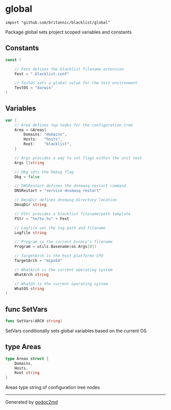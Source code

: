 
# global
    import "github.com/britannic/blacklist/global"

Package global sets project scoped variables and constants




## Constants
``` go
const (

    // Fext defines the blacklist filename extension
    Fext = ".blacklist.conf"

    // TestOS sets a global value for the test environment
    TestOS = "darwin"
)
```

## Variables
``` go
var (
    // Area defines top nodes for the configuration tree
    Area = &Areas{
        Domains: "domains",
        Hosts:   "hosts",
        Root:    "blacklist",
    }

    // Args provides a way to set flags within the unit test
    Args []string

    // Dbg sets the Debug flag
    Dbg = false

    // DNSRestart defines the dnsmasq restart command
    DNSRestart = "service dnsmasq restart"

    // DmsqDir defines dnsmasq directory location
    DmsqDir string

    // FStr provides a blacklist filename/path template
    FStr = "%v/%v.%v" + Fext

    // Logfile set the log path and filename
    Logfile string

    // Program is the current binary's filename
    Program = utils.Basename(os.Args[0])

    // TargetArch is the host platforms CPU
    TargetArch = "mips64"

    // WhatArch is the current operating system
    WhatArch string

    // WhatOS is the current operating system
    WhatOS string
)
```

## func SetVars
``` go
func SetVars(ARCH string)
```
SetVars conditionally sets global variables based on the current OS



## type Areas
``` go
type Areas struct {
    Domains,
    Hosts,
    Root string
}
```
Areas type string of configuration tree nodes

















- - -
Generated by [godoc2md](http://godoc.org/github.com/davecheney/godoc2md)